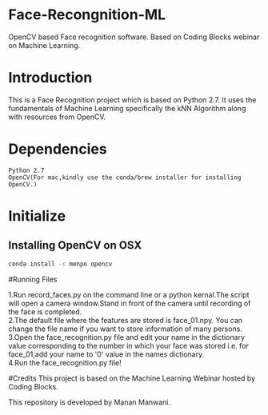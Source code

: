 # Face-Recongnition-ML
OpenCV based Face recognition software. Based on Coding Blocks webinar on Machine Learning.

# Introduction

This is a Face Recognition project which is based on Python 2.7. It uses the fundamentals of Machine Learning specifically the kNN Algorithm along with resources from OpenCV.

# Dependencies
    Python 2.7
    OpenCV(For mac,kindly use the conda/brew installer for installing OpenCV.)

# Initialize
   
## Installing OpenCV on OSX

```sh
conda install -c menpo opencv
```

#Running Files

1.Run record_faces.py on the command line or a python kernal.The script will open a camera window.Stand in front of the camera until recording of the face is completed.<br />
2.The default file where the features are stored is face_01.npy. You can change the file name if you want to store information of many persons.<br />
3.Open the face_recognition.py file and edit your name in the dictionary value corresponding to the number in which your face was stored i.e. for face_01,add your name to '0' value in the names dictionary.<br />
4.Run the face_recognition.py file!<br />

#Credits
This project is based on the Machine Learning Webinar hosted by Coding Blocks.

This repository is developed by Manan Manwani.

